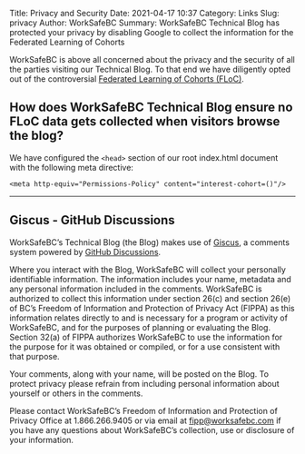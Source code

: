 Title: Privacy and Security
Date: 2021-04-17 10:37
Category: Links
Slug: privacy
Author: WorkSafeBC
Summary: WorkSafeBC Technical Blog has protected your privacy by disabling Google to collect the information for the Federated Learning of Cohorts

WorkSafeBC is above all concerned about the privacy and the security of all the parties visiting our Technical Blog. To that end we have diligently opted out of the controversial [Federated Learning of Cohorts (FLoC)](https://github.com/WICG/floc).

## How does WorkSafeBC Technical Blog ensure no FLoC data gets collected when visitors browse the blog?

We have configured the ```<head>``` section of our root index.html document with the following meta directive:

```
<meta http-equiv="Permissions-Policy" content="interest-cohort=()"/>
```

---

## Giscus - GitHub Discussions

WorkSafeBC’s Technical Blog (the Blog) makes use of [Giscus](https://giscus.app/), a comments system powered by [GitHub Discussions](). 

Where you interact with the Blog, WorkSafeBC will collect your personally identifiable information. The information includes your name, metadata and any personal information included in the comments. WorkSafeBC is authorized to collect this information under section 26(c) and section 26(e) of BC’s Freedom of Information and Protection of Privacy Act (FIPPA) as this information relates directly to and is necessary for a program or activity of WorkSafeBC, and for the purposes of planning or evaluating the Blog. Section 32(a) of FIPPA authorizes WorkSafeBC to use the information for the purpose for it was obtained or compiled, or for a use consistent with that purpose.

Your comments, along with your name, will be posted on the Blog. To protect privacy please refrain from including personal information about yourself or others in the comments.

Please contact WorkSafeBC’s Freedom of Information and Protection of Privacy Office at 1.866.266.9405 or via email at fipp@worksafebc.com if you have any questions about WorkSafeBC’s collection, use or disclosure of your information.

